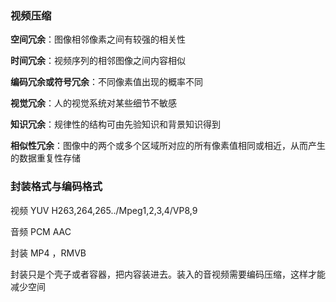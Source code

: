 ### 视频压缩

**空间冗余**：图像相邻像素之间有较强的相关性

**时间冗余**：视频序列的相邻图像之间内容相似

**编码冗余或符号冗余**：不同像素值出现的概率不同

**视觉冗余**：人的视觉系统对某些细节不敏感

**知识冗余**：规律性的结构可由先验知识和背景知识得到

**相似性冗余**：图像中的两个或多个区域所对应的所有像素值相同或相近，从而产生的数据重复性存储

### 封装格式与编码格式

视频  YUV    H263,264,265../Mpeg1,2,3,4/VP8,9

音频  PCM    AAC

封装  MP4  ，RMVB

封装只是个壳子或者容器，把内容装进去。装入的音视频需要编码压缩，这样才能减少空间



